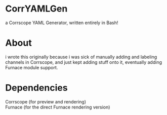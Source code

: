# CorrYAMLGen
a Corrscope YAML Generator, written entirely in Bash!  

# About
i wrote this originally because i was sick of manually adding and labeling channels in Corrscope, and just kept adding stuff onto it, eventually adding Furnace module support.  

# Dependencies
Corrscope (for preview and rendering)  
Furnace (for the direct Furnace rendering version)
